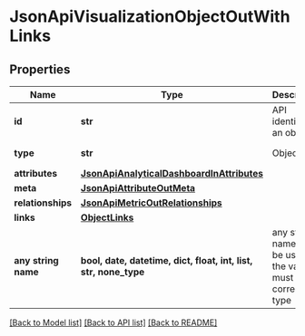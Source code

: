 # JsonApiVisualizationObjectOutWithLinks


## Properties
Name | Type | Description | Notes
------------ | ------------- | ------------- | -------------
**id** | **str** | API identifier of an object | 
**type** | **str** | Object type | defaults to "visualizationObject"
**attributes** | [**JsonApiAnalyticalDashboardInAttributes**](JsonApiAnalyticalDashboardInAttributes.md) |  | [optional] 
**meta** | [**JsonApiAttributeOutMeta**](JsonApiAttributeOutMeta.md) |  | [optional] 
**relationships** | [**JsonApiMetricOutRelationships**](JsonApiMetricOutRelationships.md) |  | [optional] 
**links** | [**ObjectLinks**](ObjectLinks.md) |  | [optional] 
**any string name** | **bool, date, datetime, dict, float, int, list, str, none_type** | any string name can be used but the value must be the correct type | [optional]

[[Back to Model list]](../README.md#documentation-for-models) [[Back to API list]](../README.md#documentation-for-api-endpoints) [[Back to README]](../README.md)


